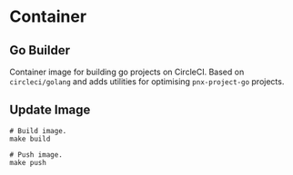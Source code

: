 # Container

## Go Builder

Container image for building go projects on CircleCI. Based on `circleci/golang`
and adds utilities for optimising `pnx-project-go` projects.

## Update Image

```
# Build image.
make build

# Push image.
make push
```
